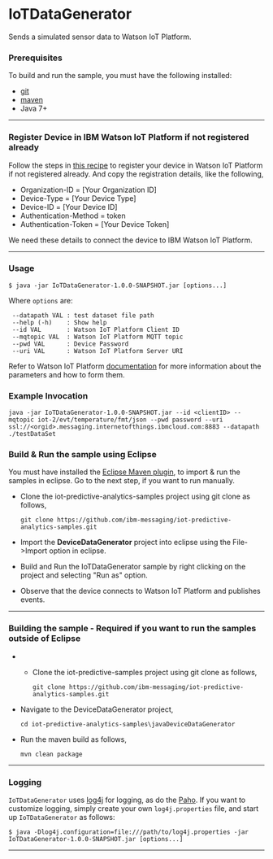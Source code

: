 # IoTDataGenerator

Sends a simulated sensor data to Watson IoT Platform.



### Prerequisites
To build and run the sample, you must have the following installed:

* [git](https://git-scm.com/)
* [maven](https://maven.apache.org/download.cgi)
* Java 7+

----

### Register Device in IBM Watson IoT Platform if not registered already

Follow the steps in [this recipe](https://developer.ibm.com/recipes/tutorials/how-to-register-devices-in-ibm-iot-foundation/) to register your device in Watson IoT Platform if not registered already. And copy the registration details, like the following,

* Organization-ID = [Your Organization ID]
* Device-Type = [Your Device Type]
* Device-ID = [Your Device ID]
* Authentication-Method = token
* Authentication-Token = [Your Device Token]

We need these details to connect the device to IBM Watson IoT Platform.

----

### Usage

    $ java -jar IoTDataGenerator-1.0.0-SNAPSHOT.jar [options...]

Where `options` are:

     --datapath VAL : test dataset file path
     --help (-h)    : Show help
     --id VAL       : Watson IoT Platform Client ID
     --mqtopic VAL  : Watson IoT Platform MQTT topic
     --pwd VAL      : Device Password
     --uri VAL      : Watson IoT Platform Server URI

Refer to Watson IoT Platform [documentation](http://iotf.readthedocs.org/en/latest/devices/mqtt.html) for more information about the parameters and how to form them.

### Example Invocation

    java -jar IoTDataGenerator-1.0.0-SNAPSHOT.jar --id <clientID> --mqtopic iot-2/evt/temperature/fmt/json --pwd password --uri ssl://<orgid>.messaging.internetofthings.ibmcloud.com:8883 --datapath ./testDataSet


### Build & Run the sample using Eclipse

You must have installed the [Eclipse Maven plugin](http://www.eclipse.org/m2e/), to import & run the samples in eclipse. Go to the next step, if you want to run manually.

* Clone the iot-predictive-analytics-samples project using git clone as follows,

    `git clone https://github.com/ibm-messaging/iot-predictive-analytics-samples.git`
    
* Import the **DeviceDataGenerator** project into eclipse using the File->Import option in eclipse.

* Build and Run the IoTDataGenerator sample by right clicking on the project and selecting "Run as" option.

* Observe that the device connects to Watson IoT Platform and publishes events.

----

### Building the sample - Required if you want to run the samples outside of Eclipse

* * Clone the iot-predictive-samples project using git clone as follows,

    `git clone https://github.com/ibm-messaging/iot-predictive-analytics-samples.git`
    
* Navigate to the DeviceDataGenerator project, 

    `cd iot-predictive-analytics-samples\javaDeviceDataGenerator`
    
* Run the maven build as follows,

    `mvn clean package`

----

### Logging
`IoTDataGenerator` uses [log4j](http://logging.apache.org/log4j/2.x/) for logging, as do the [Paho](http://www.eclipse.org/paho/). If you want to customize logging, simply create your own `log4j.properties` file, and start up `IoTDataGenerator` as follows:

    $ java -Dlog4j.configuration=file:///path/to/log4j.properties -jar IoTDataGenerator-1.0.0-SNAPSHOT.jar [options...]

----

